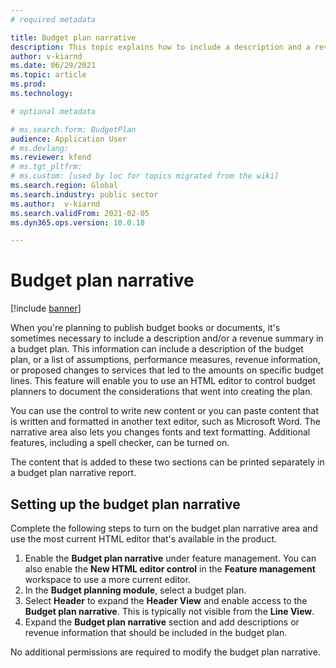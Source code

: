 ```yaml
---
# required metadata

title: Budget plan narrative
description: This topic explains how to include a description and a revenue summary in a budget plan. 
author: v-kiarnd
ms.date: 06/29/2021
ms.topic: article
ms.prod: 
ms.technology: 

# optional metadata

# ms.search.form: BudgetPlan
audience: Application User
# ms.devlang: 
ms.reviewer: kfend
# ms.tgt_pltfrm: 
# ms.custom: [used by loc for topics migrated from the wiki]
ms.search.region: Global
ms.search.industry: public sector
ms.author:  v-kiarnd
ms.search.validFrom: 2021-02-05
ms.dyn365.ops.version: 10.0.18

---
```


# Budget plan narrative

[!include [banner](../includes/banner.md)]

When you're planning to publish budget books or documents, it's sometimes necessary to include a description and/or a revenue summary in a budget plan. This information can include a description of the budget plan, or a list of assumptions, performance measures, revenue information, or proposed changes to services that led to the amounts on specific budget lines. This feature will enable you to use an HTML editor to control budget planners to document the considerations that went into creating the plan.

You can use the control to write new content or you can paste content that is written and formatted in another text editor, such as Microsoft Word. The narrative area also lets you changes fonts and text formatting. Additional features, including a spell checker, can be turned on.
 
The content that is added to these two sections can be printed separately in a budget plan narrative report.
 
## Setting up the budget plan narrative
Complete the following steps to turn on the budget plan narrative area and use the most current HTML editor that's available in the product.
1.	Enable the **Budget plan narrative** under feature management. You can also enable the **New HTML editor control** in the **Feature management** workspace to use a more current editor.
2.	In the **Budget planning module**, select a budget plan. 
3.	Select **Header** to expand the **Header View** and enable access to the **Budget plan narrative**. This is typically not visible from the **Line View**.
4.	Expand the **Budget plan narrative** section and add descriptions or revenue information that should be included in the budget plan.
 
No additional permissions are required to modify the budget plan narrative. 


